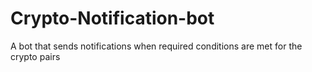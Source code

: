# Crypto-Notification-bot
A bot that sends notifications when required conditions are met for the crypto pairs
